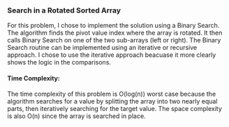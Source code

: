 ### Search in a Rotated Sorted Array

For this problem, I chose to implement the solution using a Binary Search.  The algorithm finds the pivot value index where the array is rotated.  It then calls Binary Search on one of the two sub-arrays (left or right).  The Binary Search routine can be implemented using an iterative or recursive approach.  I chose to use the iterative approach beacuase it more clearly shows the logic in the comparisons.


#### Time Complexity:

The time complexity of this problem is O(log(n)) worst case because the algorithm searches for a value by splitting the array into two nearly equal parts, then iteratively searching for the target value.  The space complexity is also O(n) since the array is searched in place.
